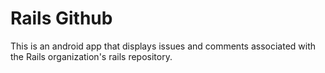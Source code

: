 # Rails Github

This is an android app that displays issues and comments associated with the Rails organization's rails repository. 

